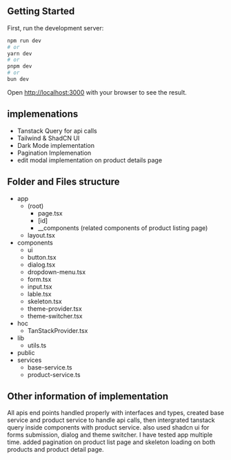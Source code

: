 ## Getting Started

First, run the development server:

```bash
npm run dev
# or
yarn dev
# or
pnpm dev
# or
bun dev
```

Open [http://localhost:3000](http://localhost:3000) with your browser to see the result.

## implemenations

- Tanstack Query for api calls
- Tailwind & ShadCN UI
- Dark Mode implementation
- Pagination Implemenation
- edit modal implementation on product details page

## Folder and Files structure

- app
  - (root)
    -  page.tsx
    -  [id]
    -  __components (related components of product listing page)
  - layout.tsx
- components
  -  ui
    - button.tsx
    - dialog.tsx
    - dropdown-menu.tsx
    - form.tsx
    - input.tsx
    - lable.tsx
    - skeleton.tsx
  -  theme-provider.tsx
  -  theme-switcher.tsx
- hoc
  -  TanStackProvider.tsx
- lib
    - utils.ts
- public
- services
  -  base-service.ts
  -  product-service.ts

## Other information of implementation

All apis end points handled properly with interfaces and types, created base service and product service to handle api calls, then intergrated tanstack query inside components with product service. also used shadcn ui for forms submission, dialog and theme switcher. I have tested app multiple time. added pagination on product list page and skeleton loading on both products and product detail page.
